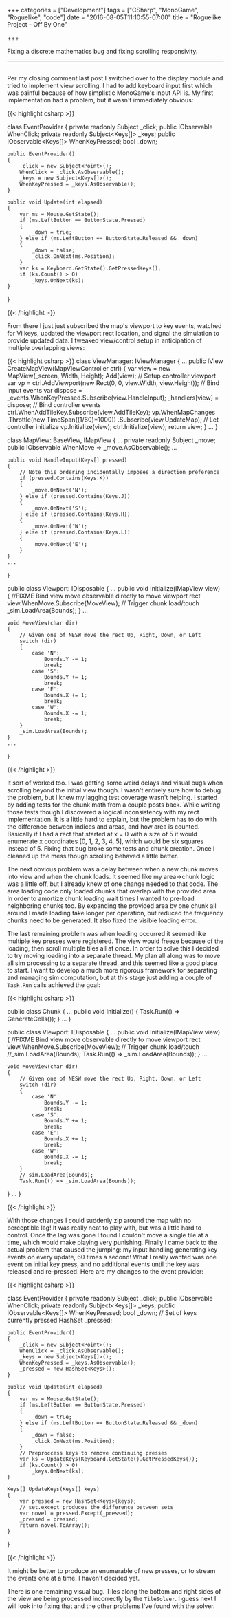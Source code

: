 +++
categories = ["Development"]
tags = ["CSharp", "MonoGame", "Roguelike", "code"]
date = "2016-08-05T11:10:55-07:00"
title = "Roguelike Project - Off By One"

+++

Fixing a discrete mathematics bug and fixing scrolling responsivity.
<!--more-->
<hr/><br/>
Per my closing comment last post I switched over to the display module and tried
to implement view scrolling. I had to add keyboard input first which was painful
because of how simplistic MonoGame's input API is. My first implementation had a
problem, but it wasn't immediately obvious:

{{< highlight csharp >}}

class EventProvider
{
    private readonly Subject<Point> _click;
    public IObservable<Point> WhenClick;
    private readonly Subject<Keys[]> _keys;
    public IObservable<Keys[]> WhenKeyPressed;
    bool _down;

    public EventProvider()
    {
        _click = new Subject<Point>();
        WhenClick = _click.AsObservable();
        _keys = new Subject<Keys[]>();
        WhenKeyPressed = _keys.AsObservable();
    }

    public void Update(int elapsed)
    {
        var ms = Mouse.GetState();
        if (ms.LeftButton == ButtonState.Pressed)
        {
            _down = true;
        } else if (ms.LeftButton == ButtonState.Released && _down)
        {
            _down = false;
            _click.OnNext(ms.Position);
        }
        var ks = Keyboard.GetState().GetPressedKeys();
        if (ks.Count() > 0)
            _keys.OnNext(ks);
    }
}

{{< /highlight >}}

From there I just just subscribed the map's viewport to key events, watched for
Vi keys, updated the viewport rect location, and signal the simulation to
provide updated data. I tweaked view/control setup in anticipation of multiple
overlapping views:

{{< highlight csharp >}}
class ViewManager: IViewManager
{
    ...
    public IView CreateMapView(MapViewController ctrl)
    {
        var view = new MapView(_screen, Width, Height);
        Add(view);
        // Setup controller viewport
        var vp = ctrl.AddViewport(new Rect(0, 0, view.Width, view.Height));
        // Bind input events
        var dispose = _events.WhenKeyPressed.Subscribe(view.HandleInput);
        _handlers[view] = dispose;
        // Bind controller events
        ctrl.WhenAddTileKey.Subscribe(view.AddTileKey);
        vp.WhenMapChanges
            .Throttle(new TimeSpan((1/60)*1000))
            .Subscribe(view.UpdateMap);
        // Let controller initialize
        vp.Initialize(view);
        ctrl.Initialize(view);
        return view;
    }
    ...
}

class MapView: BaseView, IMapView
{
    ...
    private readonly Subject<char> _move;
    public IObservable<char> WhenMove => _move.AsObservable();
    ...

    public void HandleInput(Keys[] pressed)
    {
        // Note this ordering incidentally imposes a direction preference
        if (pressed.Contains(Keys.K))
        {
            _move.OnNext('N');
        } else if (pressed.Contains(Keys.J))
        {
            _move.OnNext('S');
        } else if (pressed.Contains(Keys.H))
        {
            _move.OnNext('W');
        } else if (pressed.Contains(Keys.L))
        {
            _move.OnNext('E');
        }
    }
    ...
}

public class Viewport: IDisposable
{
    ...
    public void Initialize(IMapView view)
    {
        //FIXME Bind view move observable directly to move viewport rect
        view.WhenMove.Subscribe(MoveView);
        // Trigger chunk load/touch
        _sim.LoadArea(Bounds);
    }
    ...

    void MoveView(char dir)
    {
        // Given one of NESW move the rect Up, Right, Down, or Left
        switch (dir)
        {
            case 'N':
                Bounds.Y -= 1;
                break;
            case 'S':
                Bounds.Y += 1;
                break;
            case 'E':
                Bounds.X += 1;
                break;
            case 'W':
                Bounds.X -= 1;
                break;
        }
        _sim.LoadArea(Bounds);
    }
    ...
}

{{< /highlight >}}

It sort of worked too. I was getting some weird delays and visual bugs when
scrolling beyond the initial view though. I wasn't entirely sure how to debug
the problem, but I knew my lagging test coverage wasn't helping. I started by
adding tests for the chunk math from a couple posts back. While writing those
tests though I discovered a logical inconsistency with my rect
implementation. It is a little hard to explain, but the problem has to do with
the difference between indices and areas, and how area is counted. Basically if
I had a rect that started at x = 0 with a size of 5 it would enumerate x
coordinates [0, 1, 2, 3, 4, 5], which would be six squares instead of 5. Fixing
that bug broke some tests and chunk creation. Once I cleaned up the mess though
scrolling behaved a little better.

The next obvious problem was a delay between when a new chunk moves into view
and when the chunk loads. It seemed like my area->chunk logic was a little off,
but I already knew of one change needed to that code. The area loading code only
loaded chunks that overlap with the provided area. In order to amortize chunk
loading wait times I wanted to pre-load neighboring chunks too. By expanding the
provided area by one chunk all around I made loading take longer per operation,
but reduced the frequency chunks need to be generated. It also fixed the visible
loading error.

The last remaining problem was when loading occurred it seemed like multiple key
presses were registered. The view would freeze because of the loading, then
scroll multiple tiles all at once. In order to solve this I decided to try
moving loading into a separate thread. My plan all along was to move all sim
processing to a separate thread, and this seemed like a good place to start. I
want to develop a much more rigorous framework for separating and managing sim
computation, but at this stage just adding a couple of `Task.Run` calls achieved
the goal:

{{< highlight csharp >}}

public class Chunk
{
...
public void Initialize()
    {
        Task.Run(() => GenerateCells());
    }
...
}

public class Viewport: IDisposable
{
    ...
    public void Initialize(IMapView view)
    {
        //FIXME Bind view move observable directly to move viewport rect
        view.WhenMove.Subscribe(MoveView);
        // Trigger chunk load/touch
        //_sim.LoadArea(Bounds);
        Task.Run(() => _sim.LoadArea(Bounds));
    }
    ...

    void MoveView(char dir)
    {
        // Given one of NESW move the rect Up, Right, Down, or Left
        switch (dir)
        {
            case 'N':
                Bounds.Y -= 1;
                break;
            case 'S':
                Bounds.Y += 1;
                break;
            case 'E':
                Bounds.X += 1;
                break;
            case 'W':
                Bounds.X -= 1;
                break;
        }
        //_sim.LoadArea(Bounds);
        Task.Run(() => _sim.LoadArea(Bounds));
   }
    ...
}


{{< /highlight >}}

With those changes I could suddenly zip around the map with no perceptible lag!
It was really neat to play with, but was a little hard to control. Once the lag
was gone I found I couldn't move a single tile at a time, which would make
playing very punishing. Finally I came back to the actual problem that caused
the jumping: my input handling generating key events on every update, 60 times a
second! What I really wanted was one event on initial key press, and no
additional events until the key was released and re-pressed. Here are my
changes to the event provider:

{{< highlight csharp >}}

class EventProvider
{
    private readonly Subject<Point> _click;
    public IObservable<Point> WhenClick;
    private readonly Subject<Keys[]> _keys;
    public IObservable<Keys[]> WhenKeyPressed;
    bool _down;
    // Set of keys currently pressed
    HashSet<Keys> _pressed;

    public EventProvider()
    {
        _click = new Subject<Point>();
        WhenClick = _click.AsObservable();
        _keys = new Subject<Keys[]>();
        WhenKeyPressed = _keys.AsObservable();
        _pressed = new HashSet<Keys>();
    }

    public void Update(int elapsed)
    {
        var ms = Mouse.GetState();
        if (ms.LeftButton == ButtonState.Pressed)
        {
            _down = true;
        } else if (ms.LeftButton == ButtonState.Released && _down)
        {
            _down = false;
            _click.OnNext(ms.Position);
        }
        // Preproccess keys to remove continuing presses
        var ks = UpdateKeys(Keyboard.GetState().GetPressedKeys());
        if (ks.Count() > 0)
            _keys.OnNext(ks);
    }

    Keys[] UpdateKeys(Keys[] keys)
    {
        var pressed = new HashSet<Keys>(keys);
        // set.except produces the difference between sets
        var novel = pressed.Except(_pressed);
        _pressed = pressed;
        return novel.ToArray();
    }
}

{{< /highlight >}}

It might be better to produce an enumerable of new presses, or to stream the
events one at a time. I haven't decided yet.

There is one remaining visual bug. Tiles along the bottom and right sides of the
view are being processed incorrectly by the `TileSolver`. I guess next I will
look into fixing that and the other problems I've found with the solver.